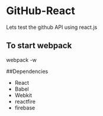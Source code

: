 # GitHub-React
Lets test the github API using react.js

## To start webpack
webpack -w

##Dependencies
- React
- Babel
- Webkit
- reactfire
- firebase

<!-- npm install --save react
npm install --save-dev babel-loader
npm install webpack
npm install --save-dev reactfire
npm install --save-dev firebase -->